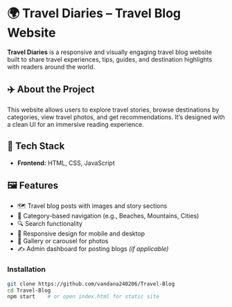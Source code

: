 # 🌍 Travel Diaries – Travel Blog Website

**Travel Diaries** is a responsive and visually engaging travel blog website built to share travel experiences, tips, guides, and destination highlights with readers around the world.

## ✈️ About the Project

This website allows users to explore travel stories, browse destinations by categories, view travel photos, and get recommendations. It’s designed with a clean UI for an immersive reading experience.

## 🔧 Tech Stack

- **Frontend:** HTML, CSS, JavaScript 

## 🖼️ Features

- 🗺️ Travel blog posts with images and story sections  
- 📂 Category-based navigation (e.g., Beaches, Mountains, Cities)  
- 🔍 Search functionality  
- 🧭 Responsive design for mobile and desktop  
- 📸 Gallery or carousel for photos  
- ✍️ Admin dashboard for posting blogs *(if applicable)*

### Installation

```bash
git clone https://github.com/vandana240206/Travel-Blog
cd Travel-Blog
npm start    # or open index.html for static site
